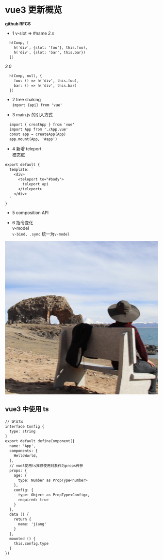 # vue3 更新概览

**github RFCS**

- 1 v-slot => #name
  _2.x_

```
  h(Comp, [
    h('div', {slot: 'foo'}, this.foo),
    h('div', {slot: 'bar', this.bar})
  ])
```

_3.0_

```
  h(Comp, null, {
    foo: () => h('div', this.foo),
    bar: () => h('div', this.bar)
  })
```

- 2 tree shaking  
  `import {api} from 'vue'`

- 3 main.js 的引入方式

```
  import { creatApp } from 'vue'
  import App from './App.vue'
  const app = createApp(App)
  app.mount(App, '#app')
```

- 4 新增 teleport  
  模态框

```
export default {
  template: `
    <div>
      <teleport to="#body">
        teleport api
      </teleport>
    </div>
  `
}
```

- 5 composition API

- 6 指令变化  
  v-model  
  `v-bind`、`.sync` 统一为`v-model`

![头像](../public/img/avator.jpg)

## vue3 中使用 ts

```
// 定义ts
interface Config {
  type: string
}
export default defineComponent({
  name: 'App',
  components: {
    HelloWorld,
  },
  // vue3使用ts推荐使用对象作为props传参
  props: {
    age: {
      type: Number as PropType<number>
    },
    config: {
      type: Object as PropType<Config>,
      required: true
    }
  },
  data () {
    return {
      name: 'jiang'
    }
  },
  mounted () {
    this.config.type
  }
})
```
